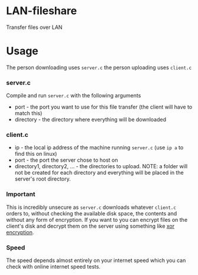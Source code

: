 # LAN-fileshare
Transfer files over LAN
# Usage
The person downloading uses `server.c` the person uploading uses `client.c`
### server.c
Compile and run `server.c` with the following arguments
* port - the port you want to use for this file transfer (the client will have to match this)
* directory - the directory where everything will be downloaded
### client.c
* ip - the local ip address of the machine running `server.c` (use `ip a` to find this on linux)
* port - the port the server chose to host on
* directory1, directory2, ... - the directories to upload. NOTE: a folder will not be created for each directory and everything will be placed in the server's root directory.
### Important
This is incredibly unsecure as `server.c` downloads whatever `client.c` orders to, without checking the available disk space, the contents and without any form of encryption. If you want to you can encrypt files on the client's disk and decrypt them on the server using something like [xor encryption](https://github.com/justinas2314/XOR-Encryption).
### Speed
The speed depends almost entirely on your internet speed which you can check with online internet speed tests.
